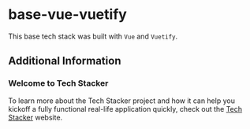 # base-vue-vuetify
This base tech stack was built with `Vue` and `Vuetify`.

## Additional Information

### Welcome to Tech Stacker

To learn more about the Tech Stacker project and how it can help you kickoff a fully functional real-life application quickly, check out the [Tech Stacker](http://onlinebydesign.org) website.
